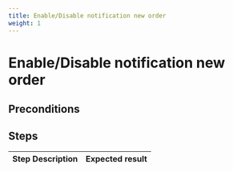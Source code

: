 ```yaml
---
title: Enable/Disable notification new order
weight: 1
---
```


# Enable/Disable notification new order

## Preconditions


## Steps
| Step Description | Expected result |
| ----- | ----- |
